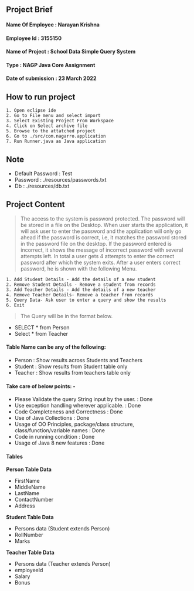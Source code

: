 ## Project Brief
#### Name Of Employee : Narayan Krishna
#### Employee Id : 3155150
#### Name of Project : School Data Simple Query System
#### Type : NAGP Java Core Assignment
#### Date of submission : 23 March 2022

## How to run project
	1. Open eclipse ide
	2. Go to File menu and select import
	3. Select Existing Project From Workspace
	4. Click on Select archive file
	5. Browse to the attatched project
	6. Go to ./src/com.nagarro.application
	7. Run Runner.java as Java application

## Note 
 - Default Password : Test
 - Password : ./resources/passwords.txt
 - Db : ./resources/db.txt	

## Project Content

> The access to the system is password protected. The password will be stored in a file on the Desktop. When user starts the application, it will ask user to enter the password and the application will only go ahead if the password is correct, i.e, it matches the password stored in the password file on the desktop. If the password entered is incorrect, it shows the message of incorrect password with several attempts left. In total a user gets 4 attempts to enter the correct password after which the system exits. After a user enters correct password, he is shown with the following Menu.

	1. Add Student Details - Add the details of a new student
	2. Remove Student Details - Remove a student from records
	3. Add Teacher Details - Add the details of a new teacher
	4. Remove Teacher Details- Remove a teacher from records
	5. Query Data- Ask user to enter a query and show the results
	6. Exit

> The Query will be in the format below.
 - SELECT * from Person
 - Select * from Teacher

#### Table Name can be any of the following:
- Person : Show results across Students and Teachers
- Student : Show results from Student table only
- Teacher : Show results from teachers table only

#### Take care of below points: -

- Please Validate the query String input by the user. : Done
- Use exception handling wherever applicable. : Done
- Code Completeness and Correctness : Done
- Use of Java Collections : Done
- Usage of OO Principles, package/class structure, class/function/variable names : Done
- Code in running condition : Done
- Usage of Java 8 new features : Done

#### Tables

**Person Table Data**
 - FirstName 
 - MiddleName 
 - LastName
 - ContactNumber 
 - Address

**Student Table Data**
- Persons data (Student extends Person)
- RollNumber
- Marks

**Teacher Table Data**
- Persons data (Teacher extends Person)
- employeeId
- Salary
- Bonus